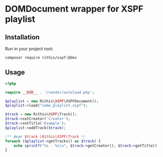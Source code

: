 # DOMDocument wrapper for XSPF playlist

## Installation

Run in your project root:

```composer require rithis/xspf:@dev```

## Usage

```php
<?php

require __DIR__ . '/vendor/autoload.php';

$playlist = new Rithis\XSPF\XSPFDocument();
$playlist->load("some_playlist.xspf");

$track = new Rithis\XSPF\Track();
$track->setCreator('Creator');
$track->setTitle('Example');
$playlist->addTrack($track);

/** @var $track \Rithis\XSPF\Track */
foreach ($playlist->getTracks() as $track) {
    echo sprintf("%s - %s\n", $track->getCreator(), $track->getTitle());
}
```
